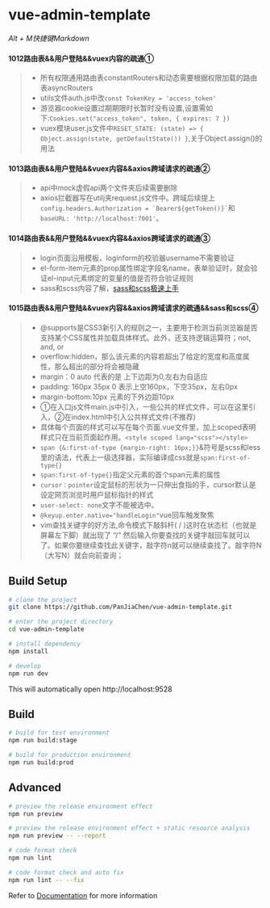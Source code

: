 # vue-admin-template
*Alt + M快捷键Markdown*

#### 1012路由表&&用户登陆&&vuex内容的疏通①
>- 所有权限通用路由表constantRouters和动态需要根据权限加载的路由表asyncRouters
>- utils文件auth.js中改```const TokenKey = 'access_token'```
>- 游览器cookie设置过期期限时长暂时没有设置,设置需如下:```Cookies.set("access_token", token, { expires: 7 })```
>- vuex模块user.js文件中```RESET_STATE: (state) => { Object.assign(state, getDefaultState()) }```,关于Object.assign()的用法

#### 1013路由表&&用户登陆&&vuex内容&&axios跨域请求的疏通②
>- api中mock虚假api两个文件夹后续需要删除
>- axios拦截器写在utilj夹request.js文件中。跨域后续提上``` config.headers.Authorization = `Bearer${getToken()}` ```和```baseURL: 'http://localhost:7001'```。

#### 1014路由表&&用户登陆&&vuex内容&&axios跨域请求的疏通③
>- login页面沿用模板，loginform的校验器username不需要验证
>- el-form-item元素的prop属性绑定字段名name，表单验证时，就会验证el-input元素绑定的变量的值是否符合验证规则
>- sass和scss内容了解，[sass和scss极速上手](https://www.jianshu.com/p/bd1a152f3ca1)

#### 1015路由表&&用户登陆&&vuex内容&&axios跨域请求的疏通&&sass和scss④
>- @supports是CSS3新引入的规则之一，主要用于检测当前浏览器是否支持某个CSS属性并加载具体样式。此外，还支持逻辑运算符；not, and, or
>- overflow:hidden，那么该元素的内容若超出了给定的宽度和高度属性，那么超出的部分将会被隐藏
>- margin：0 auto 代表的是 上下边距为0,左右为自适应
>- padding: 160px 35px 0  表示上空160px，下空35px，左右0px
>- margin-bottom:10px 元素的下外边距10px
>- ①在入口js文件main.js中引入，一些公共的样式文件，可以在这里引入，②在index.html中引入公共样式文件(不推荐)
>- 具体每个页面的样式可以写在每个页面.vue文件里，加上scoped表明样式只在当前页面起作用。```<style scoped lang="scss"></style>```
>- ```span {&:first-of-type {margin-right: 16px;}}```&符号是scss和less里的语法，代表上一级选择器，实际编译成css就是```span:first-of-type{}```
>- ```span:first-of-type{}```指定父元素的首个span元素的属性
>- ```cursor：pointer```设定鼠标的形状为一只伸出食指的手，cursor默认是设定网页浏览时用户鼠标指针的样式
>- ```user-select: none```文字不能被选中。
>- ```@keyup.enter.native="handleLogin"```vue回车触发聚焦
>- vim查找关键字的好方法,命令模式下敲斜杆( / )这时在状态栏（也就是屏幕左下脚）就出现了 “/” 然后输入你要查找的关键字敲回车就可以了。如果你要继续查找此关键字，敲字符n就可以继续查找了。敲字符N（大写N）就会向前查询；



## Build Setup

```bash
# clone the project
git clone https://github.com/PanJiaChen/vue-admin-template.git

# enter the project directory
cd vue-admin-template

# install dependency
npm install

# develop
npm run dev
```

This will automatically open http://localhost:9528

## Build

```bash
# build for test environment
npm run build:stage

# build for production environment
npm run build:prod
```

## Advanced

```bash
# preview the release environment effect
npm run preview

# preview the release environment effect + static resource analysis
npm run preview -- --report

# code format check
npm run lint

# code format check and auto fix
npm run lint -- --fix
```

Refer to [Documentation](https://panjiachen.github.io/vue-element-admin-site/guide/essentials/deploy.html) for more information
